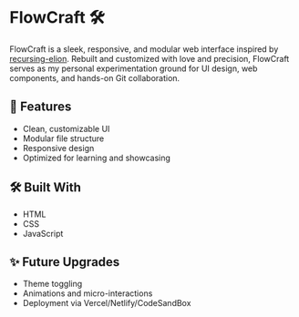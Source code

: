 # FlowCraft 🛠️

FlowCraft is a sleek, responsive, and modular web interface inspired by [recursing-elion](https://github.com/AmanBisht001/recursing-elion). Rebuilt and customized with love and precision, FlowCraft serves as my personal experimentation ground for UI design, web components, and hands-on Git collaboration.

## 🚀 Features
- Clean, customizable UI
- Modular file structure
- Responsive design
- Optimized for learning and showcasing

## 🛠️ Built With
- HTML
- CSS
- JavaScript

## ✨ Future Upgrades
- Theme toggling
- Animations and micro-interactions
- Deployment via Vercel/Netlify/CodeSandBox
